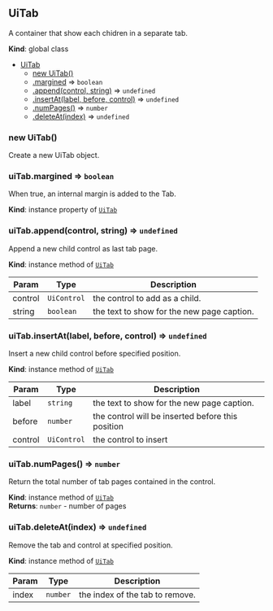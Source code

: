 <a name="UiTab"></a>

## UiTab
A container that show each chidren in a separate tab.

**Kind**: global class  

* [UiTab](#UiTab)
    * [new UiTab()](#new_UiTab_new)
    * [.margined](#UiTab+margined) ⇒ <code>boolean</code>
    * [.append(control, string)](#UiTab+append) ⇒ <code>undefined</code>
    * [.insertAt(label, before, control)](#UiTab+insertAt) ⇒ <code>undefined</code>
    * [.numPages()](#UiTab+numPages) ⇒ <code>number</code>
    * [.deleteAt(index)](#UiTab+deleteAt) ⇒ <code>undefined</code>

<a name="new_UiTab_new"></a>

### new UiTab()
Create a new UiTab object.

<a name="UiTab+margined"></a>

### uiTab.margined ⇒ <code>boolean</code>
When true, an internal margin is added to the Tab.

**Kind**: instance property of [<code>UiTab</code>](#UiTab)  
<a name="UiTab+append"></a>

### uiTab.append(control, string) ⇒ <code>undefined</code>
Append a new child control as last tab page.

**Kind**: instance method of [<code>UiTab</code>](#UiTab)  

| Param | Type | Description |
| --- | --- | --- |
| control | <code>UiControl</code> | the control to add as a child. |
| string | <code>boolean</code> | the text to show for the new page caption. |

<a name="UiTab+insertAt"></a>

### uiTab.insertAt(label, before, control) ⇒ <code>undefined</code>
Insert a new child control before specified position.

**Kind**: instance method of [<code>UiTab</code>](#UiTab)  

| Param | Type | Description |
| --- | --- | --- |
| label | <code>string</code> | the text to show for the new page caption. |
| before | <code>number</code> | the control will be inserted before this position |
| control | <code>UiControl</code> | the control to insert |

<a name="UiTab+numPages"></a>

### uiTab.numPages() ⇒ <code>number</code>
Return the total number of tab pages contained in the control.

**Kind**: instance method of [<code>UiTab</code>](#UiTab)  
**Returns**: <code>number</code> - number of pages  
<a name="UiTab+deleteAt"></a>

### uiTab.deleteAt(index) ⇒ <code>undefined</code>
Remove the tab and control at specified position.

**Kind**: instance method of [<code>UiTab</code>](#UiTab)  

| Param | Type | Description |
| --- | --- | --- |
| index | <code>number</code> | the index of the tab to remove. |

